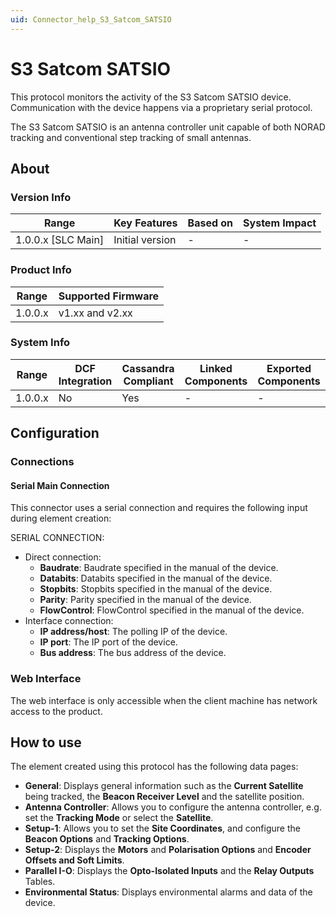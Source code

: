 ```yaml
---
uid: Connector_help_S3_Satcom_SATSIO
---
```


# S3 Satcom SATSIO

This protocol monitors the activity of the S3 Satcom SATSIO device. Communication with the device happens via a proprietary serial protocol.

The S3 Satcom SATSIO is an antenna controller unit capable of both NORAD tracking and conventional step tracking of small antennas.

## About

### Version Info

| Range                | Key Features     | Based on     | System Impact     |
|----------------------|------------------|--------------|-------------------|
| 1.0.0.x \[SLC Main\] | Initial version  | \-           | \-                |

### Product Info

| Range     | Supported Firmware     |
|-----------|------------------------|
| 1.0.0.x   | v1.xx and v2.xx        |

### System Info

| Range     | DCF Integration     | Cassandra Compliant     | Linked Components     | Exported Components     |
|-----------|---------------------|-------------------------|-----------------------|-------------------------|
| 1.0.0.x   | No                  | Yes                     | \-                    | \-                      |

## Configuration

### Connections

#### Serial Main Connection

This connector uses a serial connection and requires the following input during element creation:

SERIAL CONNECTION:

- Direct connection:
  - **Baudrate**: Baudrate specified in the manual of the device.
  - **Databits**: Databits specified in the manual of the device.
  - **Stopbits**: Stopbits specified in the manual of the device.
  - **Parity**: Parity specified in the manual of the device.
  - **FlowControl**: FlowControl specified in the manual of the device.
- Interface connection:
  - **IP address/host**: The polling IP of the device.
  - **IP port**: The IP port of the device.
  - **Bus address**: The bus address of the device.

### Web Interface

The web interface is only accessible when the client machine has network access to the product.

## How to use

The element created using this protocol has the following data pages:

- **General**: Displays general information such as the **Current Satellite** being tracked, the **Beacon Receiver Level** and the satellite position.
- **Antenna Controller**: Allows you to configure the antenna controller, e.g. set the **Tracking Mode** or select the **Satellite**.
- **Setup-1**: Allows you to set the **Site Coordinates**, and configure the **Beacon Options** and **Tracking Options**.
- **Setup-2**: Displays the **Motors** and **Polarisation Options** and **Encoder Offsets and Soft Limits**.
- **Parallel I-O**: Displays the **Opto-Isolated Inputs** and the **Relay Outputs** Tables.
- **Environmental Status**: Displays environmental alarms and data of the device.
